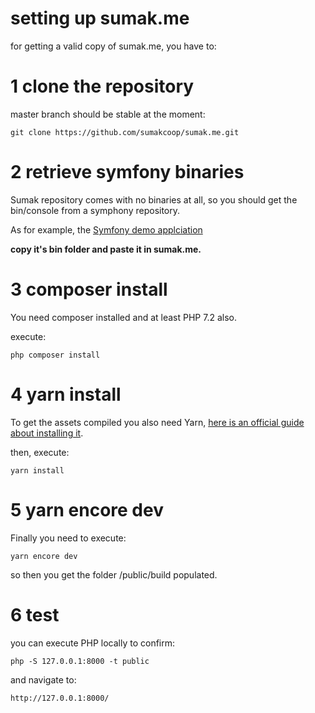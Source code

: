 setting up sumak.me
===================

for getting a valid copy of sumak.me, you have to:

# 1 clone the repository

master branch should be stable at the moment:
```
git clone https://github.com/sumakcoop/sumak.me.git
```

# 2 retrieve symfony binaries

Sumak repository comes with no binaries at all, so you should get the bin/console from a symphony repository.

As for example, the [Symfony demo applciation](https://github.com/symfony/demo)

**copy it's bin folder and paste it in sumak.me.**


# 3 composer install

You need composer installed and at least PHP 7.2 also.

execute:
```
php composer install
```

# 4 yarn install

To get the assets compiled you also need Yarn, [here is an official guide about installing it](https://classic.yarnpkg.com/en/docs/install/#debian-stable).

then, execute:
```
yarn install
```

# 5 yarn encore dev

Finally you need to execute:
```
yarn encore dev
```

so then you get the folder /public/build populated.


# 6 test

you can execute PHP locally to confirm:
```
php -S 127.0.0.1:8000 -t public

```
and navigate to:
```
http://127.0.0.1:8000/
```